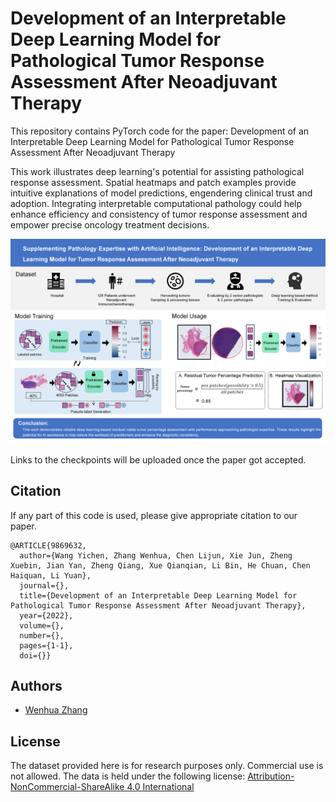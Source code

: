 # Development of an Interpretable Deep Learning Model for Pathological Tumor Response Assessment After Neoadjuvant Therapy

This repository contains PyTorch code for the paper:
Development of an Interpretable Deep Learning Model for Pathological Tumor Response Assessment After Neoadjuvant Therapy

This work illustrates deep learning's potential for assisting pathological response assessment. Spatial heatmaps and patch examples provide intuitive explanations of model predictions, engendering clinical trust and adoption. Integrating interpretable computational pathology could help enhance efficiency and consistency of tumor response assessment and empower precise oncology treatment decisions.


![](images/pipeline.png)

Links to the checkpoints will be uploaded once the paper got accepted.




## Citation

If any part of this code is used, please give appropriate citation to our paper. <br />

```
@ARTICLE{9869632,
  author={Wang Yichen, Zhang Wenhua, Chen Lijun, Xie Jun, Zheng Xuebin, Jian Yan, Zheng Qiang, Xue Qianqian, Li Bin, He Chuan, Chen Haiquan, Li Yuan},
  journal={}, 
  title={Development of an Interpretable Deep Learning Model for Pathological Tumor Response Assessment After Neoadjuvant Therapy}, 
  year={2022},
  volume={},
  number={},
  pages={1-1},
  doi={}}
```

## Authors

* [Wenhua Zhang](https://github.com/WinnieLaugh)

## License

The dataset provided here is for research purposes only. Commercial use is not allowed. The data is held under the following license:
[Attribution-NonCommercial-ShareAlike 4.0 International](https://creativecommons.org/licenses/by-nc-sa/4.0/)


